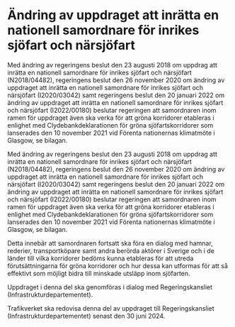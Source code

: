 # Ändring av uppdraget att inrätta en nationell samordnare för inrikes sjöfart och närsjöfart

Med ändring av regeringens beslut den 23 augusti 2018 om uppdrag att inrätta en nationell samordnare för inrikes sjöfart och närsjöfart (N2018/04482), regeringens beslut den 26 november 2020 om ändring av uppdraget att inrätta en nationell samordnare för inrikes sjöfart och närsjöfart (I2020/03042) samt regeringens beslut den 20 januari 2022 om ändring av uppdraget att inrätta en nationell samordnare för inrikes sjöfart och närsjöfart (I2022/00180) beslutar regeringen att samordnaren inom ramen för uppdraget även ska verka för att gröna korridorer etableras i enlighet med Clydebankdeklarationen för gröna sjöfartskorridorer som lanserades den 10 november 2021 vid Förenta nationernas klimatmöte i Glasgow, se bilagan.

Med ändring av regeringens beslut den 23 augusti 2018 om uppdrag att inrätta en nationell samordnare för inrikes sjöfart och närsjöfart (N2018/04482), regeringens beslut den 26 november 2020 om ändring av uppdraget att inrätta en nationell samordnare för inrikes sjöfart och närsjöfart (I2020/03042) samt regeringens beslut den 20 januari 2022 om ändring av uppdraget att inrätta en nationell samordnare för inrikes sjöfart och närsjöfart (I2022/00180) beslutar regeringen att samordnaren inom ramen för uppdraget även ska verka för att gröna korridorer etableras i enlighet med Clydebankdeklarationen för gröna sjöfartskorridorer som lanserades den 10 november 2021 vid Förenta nationernas klimatmöte i Glasgow, se bilagan.

Detta innebär att samordnaren fortsatt ska föra en dialog med hamnar, rederier, transportköpare samt andra berörda aktörer i Sverige och i de länder till vilka korridorer bedöms kunna etableras för att utreda förutsättningarna för gröna korridorer och hur dessa kan utformas för att så effektivt som möjligt bidra till minskade utsläpp inom sjöfarten.

Uppdraget i denna del ska genomföras i dialog med Regeringskansliet (Infrastrukturdepartementet).

Trafikverket ska redovisa denna del av uppdraget till Regeringskansliet (Infrastrukturdepartementet) senast den 30 juni 2024.

